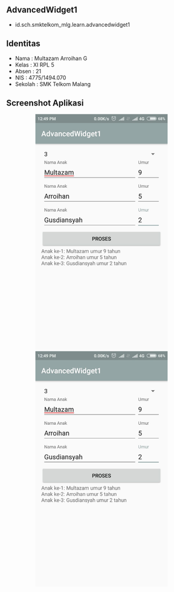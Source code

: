 ## AdvancedWidget1
* id.sch.smktelkom_mlg.learn.advancedwidget1

## Identitas
* Nama  : Multazam Arroihan G
* Kelas : XI RPL 5
* Absen : 21
* NIS   : 4775/1494.070
* Sekolah : SMK Telkom Malang

## Screenshot Aplikasi
<p align="center">
  <img src="https://github.com/rehanarroihan/AdvancedWidget1/blob/master/aw1.jpeg" width="350"/>
  <img src="https://github.com/rehanarroihan/AdvancedWidget1/blob/master/aw1.jpeg" width="350"/>
</p>



